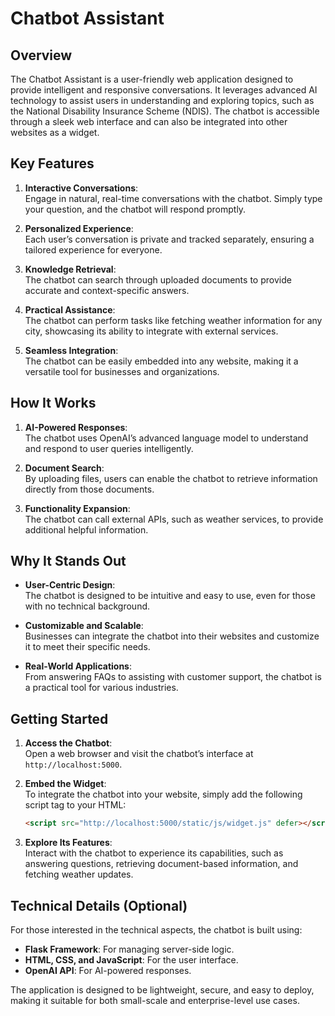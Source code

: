 # Chatbot Assistant

## Overview

The Chatbot Assistant is a user-friendly web application designed to provide intelligent and responsive conversations. It leverages advanced AI technology to assist users in understanding and exploring topics, such as the National Disability Insurance Scheme (NDIS). The chatbot is accessible through a sleek web interface and can also be integrated into other websites as a widget.

## Key Features

1. **Interactive Conversations**:  
   Engage in natural, real-time conversations with the chatbot. Simply type your question, and the chatbot will respond promptly.

2. **Personalized Experience**:  
   Each user’s conversation is private and tracked separately, ensuring a tailored experience for everyone.

3. **Knowledge Retrieval**:  
   The chatbot can search through uploaded documents to provide accurate and context-specific answers.

4. **Practical Assistance**:  
   The chatbot can perform tasks like fetching weather information for any city, showcasing its ability to integrate with external services.

5. **Seamless Integration**:  
   The chatbot can be easily embedded into any website, making it a versatile tool for businesses and organizations.

## How It Works

1. **AI-Powered Responses**:  
   The chatbot uses OpenAI’s advanced language model to understand and respond to user queries intelligently.

2. **Document Search**:  
   By uploading files, users can enable the chatbot to retrieve information directly from those documents.

3. **Functionality Expansion**:  
   The chatbot can call external APIs, such as weather services, to provide additional helpful information.

## Why It Stands Out

- **User-Centric Design**:  
   The chatbot is designed to be intuitive and easy to use, even for those with no technical background.

- **Customizable and Scalable**:  
   Businesses can integrate the chatbot into their websites and customize it to meet their specific needs.

- **Real-World Applications**:  
   From answering FAQs to assisting with customer support, the chatbot is a practical tool for various industries.

## Getting Started

1. **Access the Chatbot**:  
   Open a web browser and visit the chatbot’s interface at `http://localhost:5000`.

2. **Embed the Widget**:  
   To integrate the chatbot into your website, simply add the following script tag to your HTML:

   ```html
   <script src="http://localhost:5000/static/js/widget.js" defer></script>
   ```

3. **Explore Its Features**:  
   Interact with the chatbot to experience its capabilities, such as answering questions, retrieving document-based information, and fetching weather updates.

## Technical Details (Optional)

For those interested in the technical aspects, the chatbot is built using:

- **Flask Framework**: For managing server-side logic.
- **HTML, CSS, and JavaScript**: For the user interface.
- **OpenAI API**: For AI-powered responses.

The application is designed to be lightweight, secure, and easy to deploy, making it suitable for both small-scale and enterprise-level use cases.

